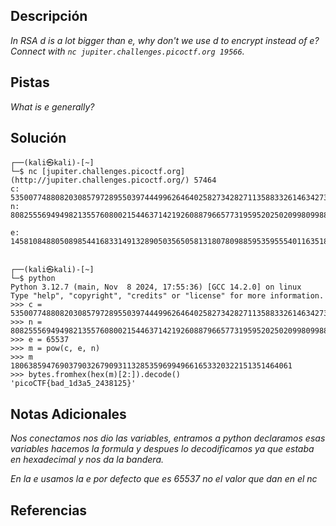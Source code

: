 ## Descripción


*In RSA d is a lot bigger than e, why don't we use d to encrypt instead of e? Connect with `nc jupiter.challenges.picoctf.org 19566`.*

## Pistas

*What is e generally?*


## Solución

```
┌──(kali㉿kali)-[~]  
└─$ nc [jupiter.challenges.picoctf.org](http://jupiter.challenges.picoctf.org/) 57464  
c: 53500774880820308579728955039744499626464025827342827113588332614634273830768243854867584007204625596771829818101672391384490149249824806354727763574783639568697944656792937169176688317259040919018231118619818375982994618049646764464670173372257719493668461904636101549447366353001750125450339590346168561246  
n: 80825556949498213557608002154463714219260887966577319595202502099809988512276992020544852587753435741437642654008426631643058398232497696903361509357984097736546671224458022849684685362931958446683261385002429766943715060853448470359987496236584219916171021687315975625779234442726161704492559820824847080889  

e: 14581084880508985441683314913289050356505813180780988595359555401163518229101894756532978197735765609823721700693373637272317613596942494628811863911064677581749313087430553010347824119834692398250303605456798099891606585147526365627328705639687181769688108383391646382699516339913774924531855431448905394353

  
┌──(kali㉿kali)-[~]  
└─$ python                                                                                    
Python 3.12.7 (main, Nov  8 2024, 17:55:36) [GCC 14.2.0] on linux  
Type "help", "copyright", "credits" or "license" for more information.  
>>> c = 53500774880820308579728955039744499626464025827342827113588332614634273830768243854867584007204625596771829818101672391384490149249824806354727763574783639568697944656792937169176688317259040919018231118619818375982994618049646764464670173372257719493668461904636101549447366353001750125450339590346168561246  
>>> n = 80825556949498213557608002154463714219260887966577319595202502099809988512276992020544852587753435741437642654008426631643058398232497696903361509357984097736546671224458022849684685362931958446683261385002429766943715060853448470359987496236584219916171021687315975625779234442726161704492559820824847080889  
>>> e = 65537  
>>> m = pow(c, e, n)  
>>> m  
180638594769037903267909311328535969949661653320322151351464061  
>>> bytes.fromhex(hex(m)[2:]).decode()  
'picoCTF{bad_1d3a5_2438125}'
```

## Notas Adicionales 

*Nos conectamos nos dio las variables, entramos a python declaramos esas variables hacemos la formula y despues lo decodificamos ya que estaba en hexadecimal y nos da la bandera.*

*En la e usamos la e por defecto que es 65537 no el valor que dan en el nc*
## Referencias 